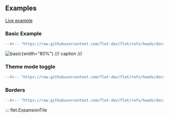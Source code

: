 ## Examples

[Live example](https://flet-controls-gallery.fly.dev/layout/expansiontile)

### Basic Example

```python
--8<-- "https://raw.githubusercontent.com/flet-dev/flet/refs/heads/docs/fix-links/sdk/python/examples/controls/expansion-tile/basic.py"
```

![basic](https://raw.githubusercontent.com/flet-dev/flet/docs/fix-links/sdk/python/examples/controls/expansion-tile/media/basic.png){width="80%"}
/// caption
///

### Theme mode toggle

```python
--8<-- "https://raw.githubusercontent.com/flet-dev/flet/refs/heads/docs/fix-links/sdk/python/examples/controls/expansion-tile/theme-mode-toggle.py"
```

### Borders

```python
--8<-- "https://raw.githubusercontent.com/flet-dev/flet/refs/heads/docs/fix-links/sdk/python/examples/controls/expansion-tile/borders.py"
```

::: flet.ExpansionTile
